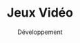 ---
layout: service
title: "Jeux Vidéo"
subtitle: "Développement"
lang: fr
ref: Game Development
img: game.png
description: À l'aide d'outils et des technologies les plus récentes, tels que <a href="https://unity3d.com">Unit3D</a>, <a href="https://www.adobe.com/products/animate.html">Adobe Animate</a> et <a href="https://ephtracy.github.io">Magicavoxel</a>, nous concevons, développons et commercialisons nos propres jeux. Nous en couvrons différents genres, notamment jeux d'arcade, de stratégie et de cartes à collectionner. Nous nous concentrons principalement sur les jeux mobiles, qui seront publiés sur les deux grandes plates-formes mobiles Android et iOS. Par conséquent, ils seront distribués via Google Play et App Store. Nous prévoyons de publier notre premier jeu au cours du deuxième semestre de 2019.
---